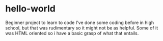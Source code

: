 # hello-world
Beginner project to learn to code
I've done some coding before in high school, but that was rudimentary so it might not be as helpful. Some of it was HTML oriented so i have a basic grasp of what that entails.
